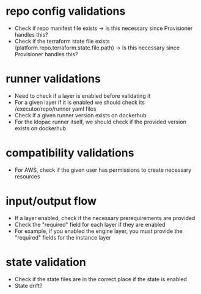 # repo config validations
- Check if repo manifest file exists -> Is this necessary since Provisioner handles this?
- Check if the terraform state file exists (platform.repo.terraform.state.file.path) -> Is this necessary since Provisioner handles this?
# runner validations
- Need to check if a layer is enabled before validating it
- For a given layer if it is enabled we should check its /executor/repo/runner yaml files
- Check if a given runner version exists on dockerhub
- For the klopac runner itself, we should check if the provided version exists on dockerhub

# compatibility validations
- For AWS, check if the given user has permissions to create necessary resources

# input/output flow
- If a layer enabled, check if the necessary prerequirements are provided
- Check the "required" field for each layer if they are enabled
- For example, if you enabled the engine layer, you must provide the "required" fields for the instance layer

# state validation
- Check if the state files are in the correct place if the state is enabled
- State drift?
